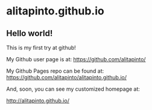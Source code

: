 alitapinto.github.io
====================

## Hello world!

This is my first try at github!

My Github user page is at: 
https://github.com/alitapinto/

My Github Pages repo can be found at:  
https://github.com/alitapinto/alitapinto.github.io/

And, soon, you can see my customized homepage at:

http://alitapinto.github.io/
